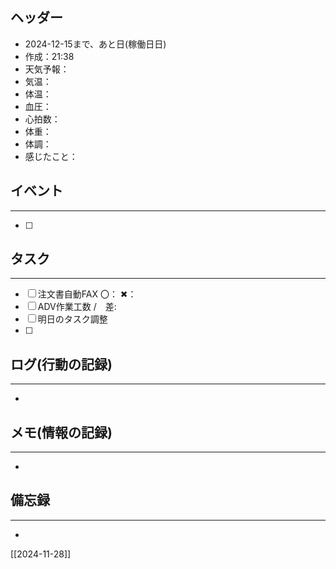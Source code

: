 ## ヘッダー
- 2024-12-15まで、あと日(稼働日日)
- 作成：21:38
- 天気予報：
- 気温：
- 体温：
- 血圧：
- 心拍数：
- 体重：
- 体調：
- 感じたこと：

## イベント
***
- [ ] 

## タスク
***
- [ ] 注文書自動FAX 〇： ✖：
- [ ] ADV作業工数 /　差:
- [ ] 明日のタスク調整
- [ ] 

## ログ(行動の記録)
***
- 

## メモ(情報の記録)
***
- 

## 備忘録
***
- 


[[2024-11-28]]


